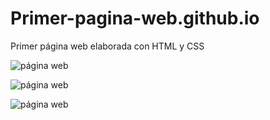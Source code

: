 # Primer-pagina-web.github.io
Primer página web elaborada con HTML y CSS

![página web](imagenes/readme/I1.png)

![página web](imagenes/readme/I2.png)

![página web](imagenes/readme/I3.png)
